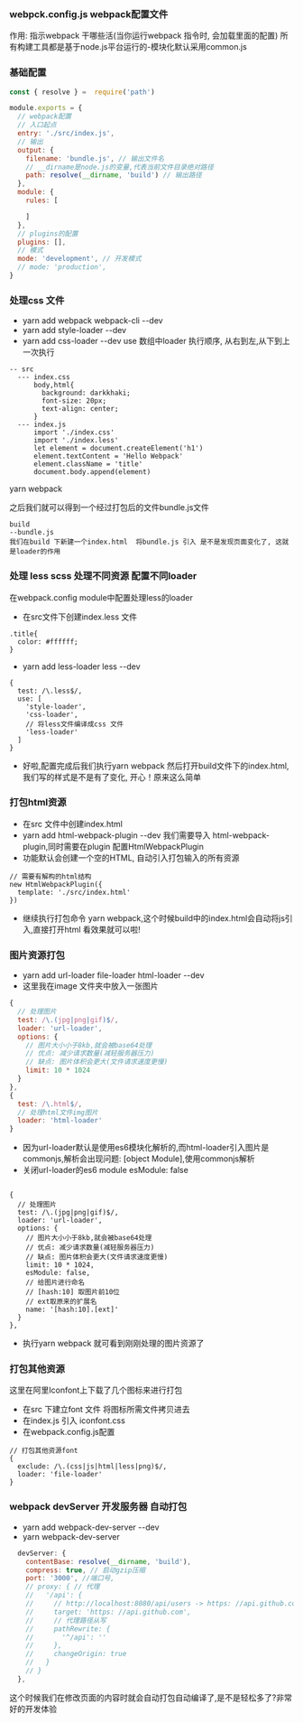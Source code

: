 ### webpck.config.js webpack配置文件
作用: 指示webpack 干哪些活(当你运行webpack 指令时, 会加载里面的配置)
所有构建工具都是基于node.js平台运行的-模块化默认采用common.js

### 基础配置
```javascript
const { resolve } =  require('path')

module.exports = {
  // webpack配置
  // 入口起点
  entry: './src/index.js',
  // 输出
  output: {
    filename: 'bundle.js', // 输出文件名
    // __dirname是node.js的变量,代表当前文件目录绝对路径
    path: resolve(__dirname, 'build') // 输出路径
  },
  module: {
    rules: [

    ]
  },
  // plugins的配置
  plugins: [],
  // 模式
  mode: 'development', // 开发模式
  // mode: 'production',
}

```

### 处理css 文件
- yarn add webpack webpack-cli --dev
- yarn add style-loader --dev
- yarn add css-loader --dev
use 数组中loader 执行顺序, 从右到左,从下到上一次执行

```javascipt
-- src
  --- index.css
      body,html{
        background: darkkhaki;
        font-size: 20px;
        text-align: center;
      }
  --- index.js
      import './index.css'
      import './index.less'
      let element = document.createElement('h1')
      element.textContent = 'Hello Webpack'
      element.className = 'title'
      document.body.append(element)
```
yarn webpack

之后我们就可以得到一个经过打包后的文件bundle.js文件
```
build
--bundle.js
我们在build 下新建一个index.html  将bundle.js 引入 是不是发现页面变化了, 这就是loader的作用
```
### 处理 less scss 处理不同资源 配置不同loader
在webpack.config module中配置处理less的loader
- 在src文件下创建index.less 文件
```
.title{
  color: #ffffff;
}

```
- yarn add less-loader less --dev
```
{
  test: /\.less$/,
  use: [
    'style-loader',
    'css-loader',
    // 将less文件编译成css 文件
    'less-loader'
  ]
}

```
- 好啦,配置完成后我们执行yarn webpack 然后打开build文件下的index.html, 我们写的样式是不是有了变化, 开心！原来这么简单

### 打包html资源
- 在src 文件中创建index.html
- yarn add html-webpack-plugin --dev
我们需要导入 html-webpack-plugin,同时需要在plugin 配置HtmlWebpackPlugin 
- 功能默认会创建一个空的HTML, 自动引入打包输入的所有资源
```
// 需要有解构的html结构
new HtmlWebpackPlugin({
  template: './src/index.html'
})

```
- 继续执行打包命令 yarn webpack,这个时候build中的index.html会自动将js引入,直接打开html 看效果就可以啦!

### 图片资源打包
- yarn add url-loader file-loader html-loader --dev
- 这里我在image 文件夹中放入一张图片
```javascript
{
  // 处理图片
  test: /\.(jpg|png|gif)$/,
  loader: 'url-loader',
  options: {
    // 图片大小小于8kb,就会被base64处理
    // 优点: 减少请求数量(减轻服务器压力)
    // 缺点: 图片体积会更大(文件请求速度更慢)
    limit: 10 * 1024
  }
},
{
  test: /\.html$/,
  // 处理html文件img图片
  loader: 'html-loader'
}
```
- 因为url-loader默认是使用es6模块化解析的,而html-loader引入图片是commonjs,解析会出现问题: [object Module],使用commonjs解析
- 关闭url-loader的es6 module esModule: false
```

{
  // 处理图片
  test: /\.(jpg|png|gif)$/,
  loader: 'url-loader',
  options: {
    // 图片大小小于8kb,就会被base64处理
    // 优点: 减少请求数量(减轻服务器压力)
    // 缺点: 图片体积会更大(文件请求速度更慢)
    limit: 10 * 1024,
    esModule: false,
    // 给图片进行命名
    // [hash:10] 取图片前10位
    // ext取原来的扩展名
    name: '[hash:10].[ext]'
  }
},
```
- 执行yarn webpack 就可看到刚刚处理的图片资源了

### 打包其他资源
这里在阿里Iconfont上下载了几个图标来进行打包
- 在src 下建立font 文件 将图标所需文件拷贝进去
- 在index.js 引入 iconfont.css
- 在webpack.config.js配置
```
// 打包其他资源font
{
  exclude: /\.(css|js|html|less|png)$/,
  loader: 'file-loader'
}
```
### webpack devServer 开发服务器 自动打包
- yarn add webpack-dev-server --dev
- yarn webpack-dev-server
```javascript
  devServer: {
    contentBase: resolve(__dirname, 'build'),
    compress: true, // 启动gzip压缩
    port: '3000', //端口号,
    // proxy: { // 代理
    //   '/api': {
    //     // http://localhost:8080/api/users -> https: //api.github.com/api/users
    //     target: 'https: //api.github.com',
    //     // 代理路径从写
    //     pathRewrite: {
    //       '^/api': ''
    //     },
    //     changeOrigin: true
    //   }
    // }
  },

```
这个时候我们在修改页面的内容时就会自动打包自动编译了,是不是轻松多了?非常好的开发体验